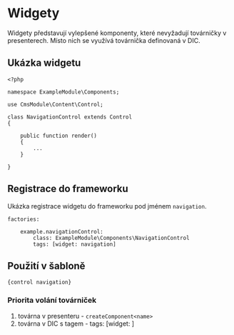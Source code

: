 # Widgety

Widgety představují vylepšené komponenty, které nevyžadují továrničky v presenterech. Místo nich se využívá továrnička definovaná v DIC. 

## Ukázka widgetu


	<?php
	
	namespace ExampleModule\Components;
	
	use CmsModule\Content\Control;
	
	class NavigationControl extends Control
	{
	
		public function render()
		{
			...
		}
	
	}

## Registrace do frameworku

Ukázka registrace widgetu do frameworku pod jménem `navigation`.

	factories:
	
		example.navigationControl:
			class: ExampleModule\Components\NavigationControl
			tags: [widget: navigation]
			
## Použití v šabloně

	{control navigation}
	
### Priorita volání továrniček

1. továrna v presenteru - `createComponent<name>`
2. továrna v DIC s tagem - tags: [widget: <name>]
